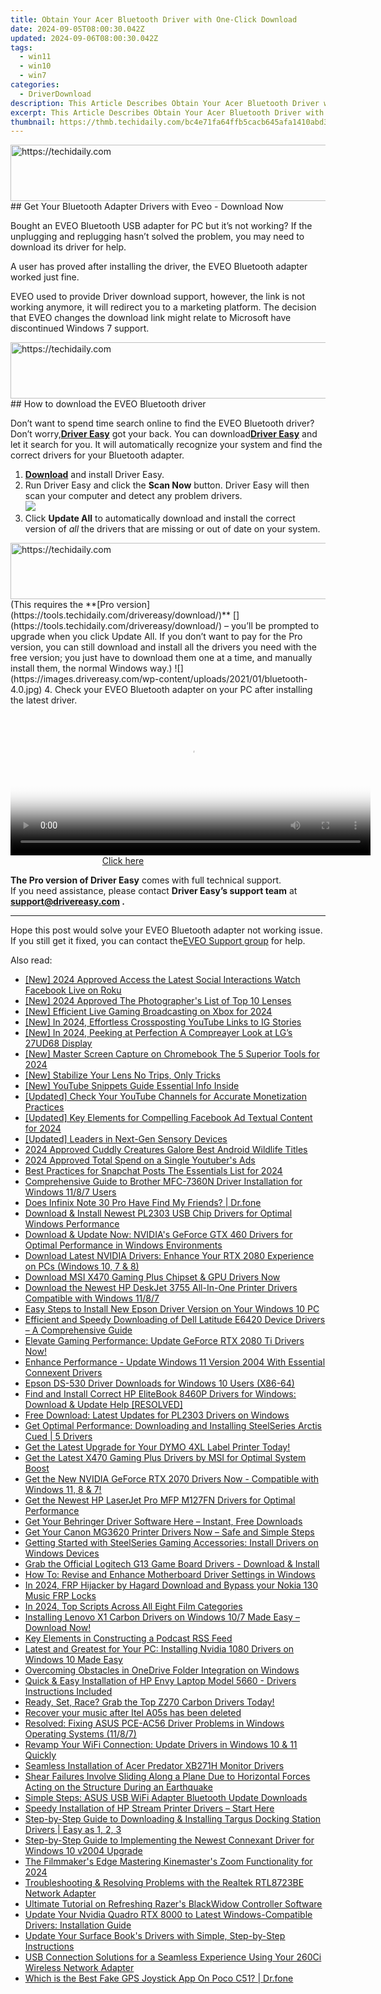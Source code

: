 ```yaml
---
title: Obtain Your Acer Bluetooth Driver with One-Click Download
date: 2024-09-05T08:00:30.042Z
updated: 2024-09-06T08:00:30.042Z
tags:
  - win11
  - win10
  - win7
categories:
  - DriverDownload
description: This Article Describes Obtain Your Acer Bluetooth Driver with One-Click Download
excerpt: This Article Describes Obtain Your Acer Bluetooth Driver with One-Click Download
thumbnail: https://thmb.techidaily.com/bc4e71fa64ffb5cacb645afa1410abd3ad84d4a51ac3139b9a6d52813f47097e.jpg
---
```


<!-- affiliate ads begin -->
<a href="https://aligracehair.sjv.io/c/5597632/1925489/19272" target="_top" id="1925489">
  <img src="//a.impactradius-go.com/display-ad/19272-1925489" border="0" alt="https://techidaily.com" width="728" height="90"/>
</a>
<img height="0" width="0" src="https://aligracehair.sjv.io/i/5597632/1925489/19272" style="position:absolute;visibility:hidden;" border="0" />
<!-- affiliate ads end -->
## Get Your Bluetooth Adapter Drivers with Eveo - Download Now

Bought an EVEO Bluetooth USB adapter for PC but it’s not working? If the unplugging and replugging hasn’t solved the problem, you may need to download its driver for help.

 A user has proved after installing the driver, the EVEO Bluetooth adapter worked just fine.

 EVEO used to provide Driver download support, however, the link is not working anymore, it will redirect you to a marketing platform. The decision that EVEO changes the download link might relate to Microsoft have discontinued Windows 7 support.

<!-- affiliate ads begin -->
<a href="https://coinrule.sjv.io/c/5597632/1610918/18409" target="_top" id="1610918">
  <img src="//a.impactradius-go.com/display-ad/18409-1610918" border="0" alt="https://techidaily.com" width="728" height="90"/>
</a>
<img height="0" width="0" src="https://coinrule.sjv.io/i/5597632/1610918/18409" style="position:absolute;visibility:hidden;" border="0" />
<!-- affiliate ads end -->
## How to download the EVEO Bluetooth driver

 Don’t want to spend time search online to find the EVEO Bluetooth driver? Don’t worry,[**Driver Easy**](https://tools.techidaily.com/drivereasy/download/) got your back. You can download[**Driver Easy**](https://tools.techidaily.com/drivereasy/download/) and let it search for you. It will automatically recognize your system and find the correct drivers for your Bluetooth adapter.

1. **[Download](https://tools.techidaily.com/drivereasy/download/)**  and install Driver Easy.
2. Run Driver Easy and click the **Scan Now** button. Driver Easy will then scan your computer and detect any problem drivers.  
![](https://images.drivereasy.com/wp-content/uploads/2020/08/Scan-now.jpg)
3. Click **Update All** to automatically download and install the correct version of _all_ the drivers that are missing or out of date on your system.  
<!-- affiliate ads begin -->
<a href="https://appsumo.8odi.net/c/5597632/2082527/7443" target="_top" id="2082527">
  <img src="//a.impactradius-go.com/display-ad/7443-2082527" border="0" alt="https://techidaily.com" width="728" height="90"/>
</a>
<img height="0" width="0" src="https://appsumo.8odi.net/i/5597632/2082527/7443" style="position:absolute;visibility:hidden;" border="0" />
<!-- affiliate ads end -->
 (This requires the **[Pro version](https://tools.techidaily.com/drivereasy/download/)** [](https://tools.techidaily.com/drivereasy/download/) – you’ll be prompted to upgrade when you click Update All. If you don’t want to pay for the Pro version, you can still download and install all the drivers you need with the free version; you just have to download them one at a time, and manually install them, the normal Windows way.)  
![](https://images.drivereasy.com/wp-content/uploads/2021/01/bluetooth-4.0.jpg)
4. Check your EVEO Bluetooth adapter on your PC after installing the latest driver.
<!-- affiliate ads begin -->
<span id="1983471">
					<video width="576" height="240" style="cursor:pointer"
           poster="//a.impactradius-go.com/display-clicktoplayimage/1983471.png"
           onclick="if(!this.playClicked){this.play();this.setAttribute('controls',true);this.playClicked=true;}">
	   <source src="//a.impactradius-go.com/display-ad/22993-1983471">
	   <img src="//a.impactradius-go.com/display-clicktoplayimage/1983471.png" style="border: none; height: 100%; width: 100%; object-fit: contain">
	</video>
	<div style="width:360px;text-align:center"><a href="javascript:window.open(decodeURIComponent('https%3A%2F%2Fhomestyler.sjv.io%2Fc%2F5597632%2F1983471%2F22993'), '_blank');void(0);">Click here</a></div>
</span>
<img height="0" width="0" src="https://imp.pxf.io/i/5597632/1983471/22993" style="position:absolute;visibility:hidden;" border="0" />
<!-- affiliate ads end -->

**The Pro version of Driver Easy** comes with full technical support.  
 If you need assistance, please contact **Driver Easy’s support team** at **[support@drivereasy.com](https://tools.techidaily.com/drivereasy/download/) .**

---

 Hope this post would solve your EVEO Bluetooth adapter not working issue. If you still get it fixed, you can contact the[EVEO Support group](https://eveo.tv/pages/support) for help.

<ins class="adsbygoogle"
     style="display:block"
     data-ad-format="autorelaxed"
     data-ad-client="ca-pub-7571918770474297"
     data-ad-slot="1223367746"></ins>



<ins class="adsbygoogle"
     style="display:block"
     data-ad-client="ca-pub-7571918770474297"
     data-ad-slot="8358498916"
     data-ad-format="auto"
     data-full-width-responsive="true"></ins>

<span class="atpl-alsoreadstyle">Also read:</span>
<div><ul>
<li><a href="https://facebook-video-recording.techidaily.com/new-2024-approved-access-the-latest-social-interactions-watch-facebook-live-on-roku/"><u>[New] 2024 Approved  Access the Latest Social Interactions  Watch Facebook Live on Roku</u></a></li>
<li><a href="https://article-knowledge.techidaily.com/new-2024-approved-the-photographers-list-of-top-10-lenses/"><u>[New] 2024 Approved  The Photographer's List of Top 10 Lenses</u></a></li>
<li><a href="https://digital-screen-recording.techidaily.com/new-efficient-live-gaming-broadcasting-on-xbox-for-2024/"><u>[New] Efficient Live Gaming Broadcasting on Xbox for 2024</u></a></li>
<li><a href="https://instagram-videos.techidaily.com/new-in-2024-effortless-crossposting-youtube-links-to-ig-stories/"><u>[New] In 2024, Effortless Crossposting  YouTube Links to IG Stories</u></a></li>
<li><a href="https://fox-glue.techidaily.com/new-in-2024-peeking-at-perfection-a-compreayer-look-at-lgs-27ud68-display/"><u>[New] In 2024, Peeking at Perfection  A Compreayer Look at LG’s 27UD68 Display</u></a></li>
<li><a href="https://on-screen-recording.techidaily.com/new-master-screen-capture-on-chromebook-the-5-superior-tools-for-2024/"><u>[New] Master Screen Capture on Chromebook  The 5 Superior Tools for 2024</u></a></li>
<li><a href="https://youtube-help.techidaily.com/new-stabilize-your-lens-no-trips-only-tricks/"><u>[New] Stabilize Your Lens  No Trips, Only Tricks</u></a></li>
<li><a href="https://facebook-video-footage.techidaily.com/new-youtube-snippets-guide-essential-info-inside/"><u>[New] YouTube Snippets Guide  Essential Info Inside</u></a></li>
<li><a href="https://youtube-video-recordings.techidaily.com/updated-check-your-youtube-channels-for-accurate-monetization-practices/"><u>[Updated] Check Your YouTube Channels for Accurate Monetization Practices</u></a></li>
<li><a href="https://facebook-videos.techidaily.com/updated-key-elements-for-compelling-facebook-ad-textual-content-for-2024/"><u>[Updated] Key Elements for Compelling Facebook Ad Textual Content for 2024</u></a></li>
<li><a href="https://extra-support.techidaily.com/updated-leaders-in-next-gen-sensory-devices/"><u>[Updated] Leaders in Next-Gen Sensory Devices</u></a></li>
<li><a href="https://video-capture.techidaily.com/2024-approved-cuddly-creatures-galore-best-android-wildlife-titles/"><u>2024 Approved  Cuddly Creatures Galore  Best Android Wildlife Titles</u></a></li>
<li><a href="https://some-guidance.techidaily.com/2024-approved-total-spend-on-a-single-youtubers-ads/"><u>2024 Approved  Total Spend on a Single Youtuber's Ads</u></a></li>
<li><a href="https://snapchat-videos.techidaily.com/best-practices-for-snapchat-posts-the-essentials-list-for-2024/"><u>Best Practices for Snapchat Posts  The Essentials List for 2024</u></a></li>
<li><a href="https://win-amazing.techidaily.com/comprehensive-guide-to-brother-mfc-7360n-driver-installation-for-windows-1187-users/"><u>Comprehensive Guide to Brother MFC-7360N Driver Installation for Windows 11/8/7 Users</u></a></li>
<li><a href="https://fix-guide.techidaily.com/does-infinix-note-30-pro-have-find-my-friends-drfone-by-drfone-virtual-android/"><u>Does Infinix Note 30 Pro Have Find My Friends? | Dr.fone</u></a></li>
<li><a href="https://win-amazing.techidaily.com/download-and-install-newest-pl2303-usb-chip-drivers-for-optimal-windows-performance/"><u>Download & Install Newest PL2303 USB Chip Drivers for Optimal Windows Performance</u></a></li>
<li><a href="https://win-amazing.techidaily.com/download-and-update-now-nvidias-geforce-gtx-460-drivers-for-optimal-performance-in-windows-environments/"><u>Download & Update Now: NVIDIA's GeForce GTX 460 Drivers for Optimal Performance in Windows Environments</u></a></li>
<li><a href="https://win-amazing.techidaily.com/download-latest-nvidia-drivers-enhance-your-rtx-2080-experience-on-pcs-windows-10-7-and-8/"><u>Download Latest NVIDIA Drivers: Enhance Your RTX 2080 Experience on PCs (Windows 10, 7 & 8)</u></a></li>
<li><a href="https://win-amazing.techidaily.com/download-msi-x470-gaming-plus-chipset-and-gpu-drivers-now/"><u>Download MSI X470 Gaming Plus Chipset & GPU Drivers Now</u></a></li>
<li><a href="https://win-amazing.techidaily.com/download-the-newest-hp-deskjet-3755-all-in-one-printer-drivers-compatible-with-windows-1187/"><u>Download the Newest HP DeskJet 3755 All-In-One Printer Drivers Compatible with Windows 11/8/7</u></a></li>
<li><a href="https://win-amazing.techidaily.com/easy-steps-to-install-new-epson-driver-version-on-your-windows-10-pc/"><u>Easy Steps to Install New Epson Driver Version on Your Windows 10 PC</u></a></li>
<li><a href="https://win-amazing.techidaily.com/efficient-and-speedy-downloading-of-dell-latitude-e6420-device-drivers-a-comprehensive-guide/"><u>Efficient and Speedy Downloading of Dell Latitude E6420 Device Drivers – A Comprehensive Guide</u></a></li>
<li><a href="https://win-amazing.techidaily.com/1722955459231-elevate-gaming-performance-update-geforce-rtx-2080-ti-drivers-now/"><u>Elevate Gaming Performance: Update GeForce RTX 2080 Ti Drivers Now!</u></a></li>
<li><a href="https://hardware-updates.techidaily.com/enhance-performance-update-windows-11-version-2004-with-essential-connexent-drivers/"><u>Enhance Performance - Update Windows 11 Version 2004 With Essential Connexent Drivers</u></a></li>
<li><a href="https://win-amazing.techidaily.com/epson-ds-530-driver-downloads-for-windows-10-users-x86-64/"><u>Epson DS-530 Driver Downloads for Windows 10 Users (X86-64)</u></a></li>
<li><a href="https://win-amazing.techidaily.com/find-and-install-correct-hp-elitebook-8460p-drivers-for-windows-download-and-update-help-resolved/"><u>Find and Install Correct HP EliteBook 8460P Drivers for Windows: Download & Update Help [RESOLVED]</u></a></li>
<li><a href="https://win-amazing.techidaily.com/free-download-latest-updates-for-pl2303-drivers-on-windows/"><u>Free Download: Latest Updates for PL2303 Drivers on Windows</u></a></li>
<li><a href="https://win-amazing.techidaily.com/get-optimal-performance-downloading-and-installing-steelseries-arctis-cued-5-drivers/"><u>Get Optimal Performance: Downloading and Installing SteelSeries Arctis Cued | 5 Drivers</u></a></li>
<li><a href="https://win-amazing.techidaily.com/get-the-latest-upgrade-for-your-dymo-4xl-label-printer-today/"><u>Get the Latest Upgrade for Your DYMO 4XL Label Printer Today!</u></a></li>
<li><a href="https://win-amazing.techidaily.com/get-the-latest-x470-gaming-plus-drivers-by-msi-for-optimal-system-boost/"><u>Get the Latest X470 Gaming Plus Drivers by MSI for Optimal System Boost</u></a></li>
<li><a href="https://win-amazing.techidaily.com/get-the-new-nvidia-geforce-rtx-2070-drivers-now-compatible-with-windows-11-8-and-7/"><u>Get the New NVIDIA GeForce RTX 2070 Drivers Now - Compatible with Windows 11, 8 & 7!</u></a></li>
<li><a href="https://win-amazing.techidaily.com/get-the-newest-hp-laserjet-pro-mfp-m127fn-drivers-for-optimal-performance/"><u>Get the Newest HP LaserJet Pro MFP M127FN Drivers for Optimal Performance</u></a></li>
<li><a href="https://win-amazing.techidaily.com/get-your-behringer-driver-software-here-instant-free-downloads/"><u>Get Your Behringer Driver Software Here – Instant, Free Downloads</u></a></li>
<li><a href="https://win-amazing.techidaily.com/get-your-canon-mg3620-printer-drivers-now-safe-and-simple-steps/"><u>Get Your Canon MG3620 Printer Drivers Now – Safe and Simple Steps</u></a></li>
<li><a href="https://win-amazing.techidaily.com/getting-started-with-steelseries-gaming-accessories-install-drivers-on-windows-devices/"><u>Getting Started with SteelSeries Gaming Accessories: Install Drivers on Windows Devices</u></a></li>
<li><a href="https://win-amazing.techidaily.com/grab-the-official-logitech-g13-game-board-drivers-download-and-install/"><u>Grab the Official Logitech G13 Game Board Drivers - Download & Install</u></a></li>
<li><a href="https://win-amazing.techidaily.com/how-to-revise-and-enhance-motherboard-driver-settings-in-windows/"><u>How To: Revise and Enhance Motherboard Driver Settings in Windows</u></a></li>
<li><a href="https://android-frp.techidaily.com/in-2024-frp-hijacker-by-hagard-download-and-bypass-your-nokia-130-music-frp-locks-by-drfone-android/"><u>In 2024, FRP Hijacker by Hagard Download and Bypass your Nokia 130 Music FRP Locks</u></a></li>
<li><a href="https://some-tips.techidaily.com/in-2024-top-scripts-across-all-eight-film-categories/"><u>In 2024, Top Scripts Across All Eight Film Categories</u></a></li>
<li><a href="https://win-amazing.techidaily.com/installing-lenovo-x1-carbon-drivers-on-windows-107-made-easy-download-now/"><u>Installing Lenovo X1 Carbon Drivers on Windows 10/7 Made Easy – Download Now!</u></a></li>
<li><a href="https://extra-tips.techidaily.com/key-elements-in-constructing-a-podcast-rss-feed/"><u>Key Elements in Constructing a Podcast RSS Feed</u></a></li>
<li><a href="https://win-amazing.techidaily.com/latest-and-greatest-for-your-pc-installing-nvidia-1080-drivers-on-windows-10-made-easy/"><u>Latest and Greatest for Your PC: Installing Nvidia 1080 Drivers on Windows 10 Made Easy</u></a></li>
<li><a href="https://win11-tips.techidaily.com/overcoming-obstacles-in-onedrive-folder-integration-on-windows/"><u>Overcoming Obstacles in OneDrive Folder Integration on Windows</u></a></li>
<li><a href="https://win-amazing.techidaily.com/quick-and-easy-installation-of-hp-envy-laptop-model-5660-drivers-instructions-included/"><u>Quick & Easy Installation of HP Envy Laptop Model 5660 - Drivers Instructions Included</u></a></li>
<li><a href="https://win-amazing.techidaily.com/1722969394060-ready-set-race-grab-the-top-z270-carbon-drivers-today/"><u>Ready, Set, Race? Grab the Top Z270 Carbon Drivers Today!</u></a></li>
<li><a href="https://review-topics.techidaily.com/recover-your-music-after-itel-a05s-has-been-deleted-by-fonelab-android-recover-music/"><u>Recover your music after Itel A05s has been deleted</u></a></li>
<li><a href="https://win-amazing.techidaily.com/resolved-fixing-asus-pce-ac56-driver-problems-in-windows-operating-systems-1187/"><u>Resolved: Fixing ASUS PCE-AC56 Driver Problems in Windows Operating Systems (11/8/7)</u></a></li>
<li><a href="https://win-amazing.techidaily.com/revamp-your-wifi-connection-update-drivers-in-windows-10-and-11-quickly/"><u>Revamp Your WiFi Connection: Update Drivers in Windows 10 & 11 Quickly</u></a></li>
<li><a href="https://win-amazing.techidaily.com/seamless-installation-of-acer-predator-xb271h-monitor-drivers/"><u>Seamless Installation of Acer Predator XB271H Monitor Drivers</u></a></li>
<li><a href="https://win-amazing.techidaily.com/1722975081279-shear-failures-involve-sliding-along-a-plane-due-to-horizontal-forces-acting-on-the-structure-during-an-earthquake/"><u>Shear Failures Involve Sliding Along a Plane Due to Horizontal Forces Acting on the Structure During an Earthquake</u></a></li>
<li><a href="https://win-amazing.techidaily.com/simple-steps-asus-usb-wifi-adapter-bluetooth-update-downloads/"><u>Simple Steps: ASUS USB WiFi Adapter Bluetooth Update Downloads</u></a></li>
<li><a href="https://win-amazing.techidaily.com/speedy-installation-of-hp-stream-printer-drivers-start-here/"><u>Speedy Installation of HP Stream Printer Drivers – Start Here</u></a></li>
<li><a href="https://win-amazing.techidaily.com/step-by-step-guide-to-downloading-and-installing-targus-docking-station-drivers-easy-as-1-2-3/"><u>Step-by-Step Guide to Downloading & Installing Targus Docking Station Drivers | Easy as 1, 2, 3</u></a></li>
<li><a href="https://win-amazing.techidaily.com/step-by-step-guide-to-implementing-the-newest-connexant-driver-for-windows-10-v2004-upgrade/"><u>Step-by-Step Guide to Implementing the Newest Connexant Driver for Windows 10 v2004 Upgrade</u></a></li>
<li><a href="https://some-approaches.techidaily.com/the-filmmakers-edge-mastering-kinemasters-zoom-functionality-for-2024/"><u>The Filmmaker's Edge  Mastering Kinemaster's Zoom Functionality for 2024</u></a></li>
<li><a href="https://win-amazing.techidaily.com/troubleshooting-and-resolving-problems-with-the-realtek-rtl8723be-network-adapter/"><u>Troubleshooting & Resolving Problems with the Realtek RTL8723BE Network Adapter</u></a></li>
<li><a href="https://win-amazing.techidaily.com/ultimate-tutorial-on-refreshing-razers-blackwidow-controller-software/"><u>Ultimate Tutorial on Refreshing Razer's BlackWidow Controller Software</u></a></li>
<li><a href="https://win-amazing.techidaily.com/update-your-nvidia-quadro-rtx-8000-to-latest-windows-compatible-drivers-installation-guide/"><u>Update Your Nvidia Quadro RTX 8000 to Latest Windows-Compatible Drivers: Installation Guide</u></a></li>
<li><a href="https://win-dash.techidaily.com/update-your-surface-books-drivers-with-simple-step-by-step-instructions/"><u>Update Your Surface Book's Drivers with Simple, Step-by-Step Instructions</u></a></li>
<li><a href="https://win-amazing.techidaily.com/usb-connection-solutions-for-a-seamless-experience-using-your-260ci-wireless-network-adapter/"><u>USB Connection Solutions for a Seamless Experience Using Your 260Ci Wireless Network Adapter</u></a></li>
<li><a href="https://fake-location.techidaily.com/which-is-the-best-fake-gps-joystick-app-on-poco-c51-drfone-by-drfone-virtual-android/"><u>Which is the Best Fake GPS Joystick App On Poco C51? | Dr.fone</u></a></li>
</ul></div>
